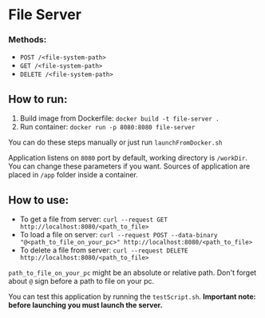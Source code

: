 # File Server

### Methods:

- `POST /<file-system-path>`
- `GET /<file-system-path>`
- `DELETE /<file-system-path>`

## How to run:

1) Build image from Dockerfile: `docker build -t file-server .`
2) Run container: `docker run -p 8080:8080 file-server`

You can do these steps manually or just run ```launchFromDocker.sh```

Application listens on `8080` port by default, working directory is `/workDir`.
You can change these parameters if you want. Sources of application are placed in `/app` folder inside a container.

## How to use:

- To get a file from server: `curl --request GET http://localhost:8080/<path_to_file>`
- To load a file on
  server: `curl --request POST --data-binary "@<path_to_file_on_your_pc>" http://localhost:8080/<path_to_file>`
- To delete a file from server: `curl --request DELETE http://localhost:8080/<path_to_file>`

`path_to_file_on_your_pc` might be an absolute or relative path. Don't forget about `@` sign before a path to file on
your pc.

You can test this application by running the ``testScript.sh``. **Important note: before launching you must launch the
server.**
